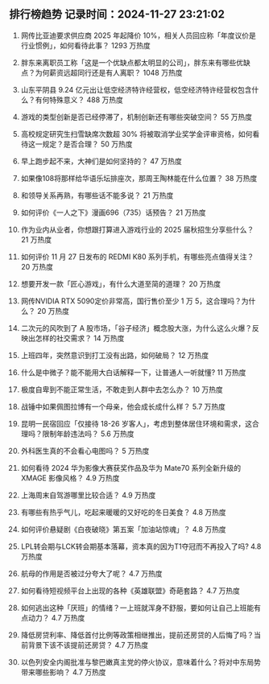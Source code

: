 
## 排行榜趋势 记录时间：2024-11-27 23:21:02
  
  1. 网传比亚迪要求供应商 2025 年起降价 10%，相关人员回应称「年度议价是行业惯例」，如何看待此事？ 1293 万热度
    
  2. 胖东来离职员工称「这是一个优缺点都太明显的公司」，胖东来有哪些优缺点？为何薪资远超同行还是有人离职？ 1048 万热度
    
  3. 山东平阴县 9.24 亿元出让低空经济特许经营权，低空经济特许经营权包含什么？有何特殊意义？ 488 万热度
    
  4. 游戏的类型创新是否已经停滞了，机制创新还有哪些突破空间？ 55 万热度
    
  5. 高校规定研究生扫雪缺席次数超 30% 将被取消学业奖学金评审资格，如何看待这一规定？是否合理？ 50 万热度
    
  6. 早上跑步起不来，大神们是如何坚持的？ 47 万热度
    
  7. 如果像108将那样给华语乐坛排座次，那周王陶林能在什么位置？ 38 万热度
    
  8. 和领导关系再熟，有哪些话不能多说？ 21 万热度
    
  9. 如何评价《一人之下》漫画696（735）话预告？ 21 万热度
    
  10. 作为业内从业者，你想跟打算进入游戏行业的 2025 届秋招生分享些什么？ 21 万热度
    
  11. 如何评价 11 月 27 日发布的 REDMI K80 系列手机，有哪些亮点值得关注？ 20 万热度
    
  12. 想要开发一款「匠心游戏」，有什么大道至简的道理？ 20 万热度
    
  13. 网传NVIDIA RTX 5090定价非常高，国行售价至少 1 万 5，这合理吗？为什么？ 20 万热度
    
  14. 二次元的风吹到了 A 股市场，「谷子经济」概念股大涨，为什么这么火爆？反映出怎样的社交需求？ 14 万热度
    
  15. 上班四年，突然意识到打工没有出路，如何破局？ 12 万热度
    
  16. 什么是中微子？能不能用大白话解释一下，让普通人一听就懂? 11 万热度
    
  17. 极度自卑到不能正常生活，不敢走到人群中去怎么办？ 10 万热度
    
  18. 战锤中如果佩图拉博有一个母亲，他会成长成什么样？ 5.7 万热度
    
  19. 昆明一民宿回应「仅接待 18-26 岁客人」，考虑到整体居住环境和需求，这合理吗？限制年龄违法吗？ 5.6 万热度
    
  20. 外科医生真的不会看心电图吗？ 5 万热度
    
  21. 如何看待 2024 华为影像大赛获奖作品及华为 Mate70 系列全新升级的 XMAGE 影像风格？ 4.9 万热度
    
  22. 上海周末自驾游哪里比较合适？ 4.9 万热度
    
  23. 有哪些有热乎气儿，吃起来暖暖的又好吃的冬日美食？ 4.8 万热度
    
  24. 如何评价悬疑剧《白夜破晓》第五案「加油站惊魂」？ 4.8 万热度
    
  25. LPL转会期与LCK转会期基本落幕，资本真的因为T1夺冠而不再投入了吗? 4.8 万热度
    
  26. 航母的作用是否被过分夸大了呢？ 4.7 万热度
    
  27. 如何看待短视频平台上出现的各种《英雄联盟》奇葩套路？ 4.7 万热度
    
  28. 如何逃出这种「厌班」的情绪？一上班就浑身不舒服，要如何让自己上班能有点动力？ 4.7 万热度
    
  29. 降低房贷利率、降低首付比例等政策相继推出，提前还房贷的人后悔了吗？当前背景下该不该提前还房贷？ 4.7 万热度
    
  30. 以色列安全内阁批准与黎巴嫩真主党的停火协议，意味着什么？将对中东局势带来哪些影响？ 4.7 万热度
    